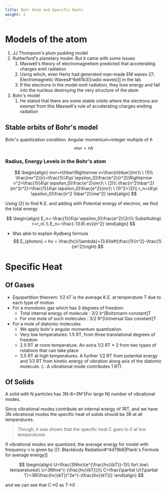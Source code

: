 ```yaml
---
title: Bohr Atom and Specific Heats
weight: 3
---
```

# Models of the atom

1. JJ Thompson's plum pudding model
2. Rutherford's planetary model. But it came with some issues
	1. Maxwell's theory of electromagnetism predicted that accelerating charges emit radiation
	2. Using which, even Hertz had generated man-made EM waves [[1. Electromagnetic Waves#^6e61b3|(radio waves)]] in the lab 
	3. If the electrons in the model emit radiation, they lose energy and fall into the nucleus destroying the very structure of the atom
3. Bohr's model
	1. He stated that there are some stable orbits where the electrons are exempt from this Maxwell's rule of accelerating charges emiting radiation

## Stable orbits of Bohr's model

Bohr's quantization condition: Angular momentum=integer multiple of $\hbar$
$$ mvr=n\hbar $$

### Radius, Energy Levels in the Bohr's atom

$$
\begin{align}
mvr=n\hbar\Rightarrow v=\frac{n\hbar}{mr}\ \ (1)\\
\frac{mv^2}{r}=\frac{1}{4\pi \epsilon_0}\frac{e^2}{r^2}\Rightarrow v^2=\frac{1}{4\pi \epsilon_0}\frac{e^2}{mr}\ \ (2)\\
\frac{n^2\hbar^2}{m^2r^2}=\frac{1}{4\pi \epsilon_0}\frac{e^2}{mr}\ \ (1)^2=(2)\\
r_n=(4\pi \epsilon_0)\frac{n^2 \hbar^2}{me^2}
\end{align}
$$

Using (2) to find K.E. and adding with Potential energy of electron, we find the total energy

$$
\begin{align}
E_n=-\frac{1}{4\pi \epsilon_0}\frac{e^2}{2r}\\
Substituting\ r=r_n\ \\
E_n=-\frac{-13.6\ ev}{n^2}
\end{align}
$$

* Was able to explain Rydberg formula
$$
E_{photon} = hv = \frac{hc}{\lambda}=13.6\left(\frac{1}{n^2}-\frac{1}{m^2}\right)
$$

# Specific Heat

## Of Gases

* Equipartition theorem: 1/2 kT is the average K.E. at temperature T due to each type of motion
* For a monotonic gas which has 3 degrees of freedom:
	* Total internal energy of molecule : 3/2 k^[Boltzmann constant]T
	* For one mole of such molecules : 3/2 R^[Universal Gas constant]T
* For a mole of diatomic molecules
	* We apply bohr's angular momentum quantization.
	* Very low temperatures: 1.5 RT, from three translational degrees of freedom
	* 2.5 RT at room temperature. An extra 1/2 RT * 2 from two types of rotations that can take place
	* 3.5 RT at high temperatures. A further 1/2 RT from potential energy and 1/2 RT from kinetic energy of vibration along axis of the diatomic molecule. (∴ A vibrational mode contributes 1 RT)

## Of Solids

A solid with N particles has 3N-6=3N^[For large N] number of vibrational modes.

Since vibrational modes contribute an internal energy of 1RT, and we have 3N vibrational modes the specific heat of solids should be 3R at all temperatures.

> Though, it was shown that the specific heat C goes to 0 at low temperatures

If vibrational modes are quantized, the average energy for model with frequency ν is given by [[1. Blackbody Radiation#^4d79b6|Plank's Formula for average energy]]

$$
\begin{align}
U=\frac{3Nhv}{e^{\frac{hv}{kT}}-1}\\
for\ low\ temperatures\\
U=3Nhve^{-(\frac{hv}{kT})}\\
C=\frac{\partial U}{\partial T}=3R(\frac{hv}{kT})^2e^{-(\frac{hv}{kT})}
\end{align}
$$

and we can see that C→0 as T→0